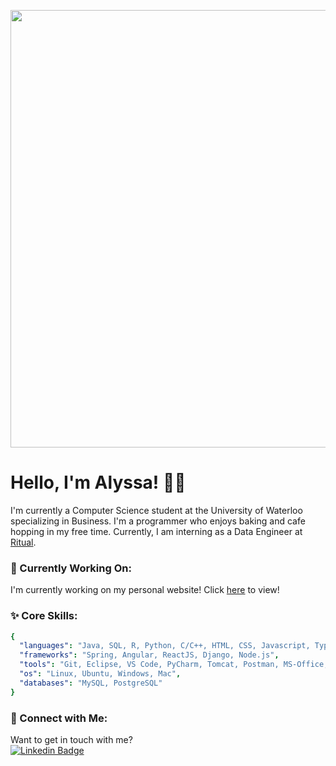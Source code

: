 
<p align="center">
  <img src="https://64.media.tumblr.com/ef7d6711d5725003221f835edf723a31/tumblr_orswviR7Yb1s35qyfo1_1280.gifv" width="700">
</p>
<!-- <img align='right' src="https://media2.giphy.com/media/tITrJUuCDr1bpNjIVi/source.gif" width="300"> -->

# Hello, I'm Alyssa! 👋🏻

I'm currently a Computer Science student at the University of Waterloo specializing in Business. I'm a programmer who enjoys baking and cafe hopping in my free time. Currently, I am interning as a Data Engineer at [Ritual](https://ritual.co/).

### 🌱 Currently Working On:
I'm currently working on my personal website! Click [here](http://www.alyssagao.me/) to view!

### ✨ Core Skills:
<!-- 
- **Languages/Technologies:** Java/JavaEE, SQL, R, Python, C/C++, HTML5, CSS3, JavaScript, TypeScript, REST API
- **Frameworks:** Spring Framework, Spring Data, Spring Boot, Angular 10, ReactJS, Node.js, Django
- **Tools:** Eclipse, Visual Studio Code, Pycharm, Git, Tomcat, Postman, MS-Office, R Studio, Gantt Chart, Maven, Airflow, Figma, Adobe (Photoshop, Illustrator)
- **Operating Systems:** Linux, Windows
- **Databases:** MySQL 8/9, PostgreSQL
-->

``` yaml
{
  "languages": "Java, SQL, R, Python, C/C++, HTML, CSS, Javascript, TypeScript",
  "frameworks": "Spring, Angular, ReactJS, Django, Node.js",
  "tools": "Git, Eclipse, VS Code, PyCharm, Tomcat, Postman, MS-Office, R Studio, Gantt, Maven, Figma, Adobe",
  "os": "Linux, Ubuntu, Windows, Mac",
  "databases": "MySQL, PostgreSQL"
}
```


### 📧 Connect with Me:
Want to get in touch with me?  
[![Linkedin Badge](https://img.shields.io/badge/-LinkedIn-blue?style=flat-square&logo=Linkedin&logoColor=white&link=https://www.linkedin.com/in/alyssa-gao/)](https://www.linkedin.com/in/alyssa-gao/) 



<!--
**alyssagao1120/alyssagao1120** is a ✨ _special_ ✨ repository because its `README.md` (this file) appears on your GitHub profile.

Here are some ideas to get you started:

- 🔭 I’m currently working on ...
- 🌱 I’m currently learning ...
- 👯 I’m looking to collaborate on ...
- 🤔 I’m looking for help with ...
- 💬 Ask me about ...
- 📫 How to reach me: ...
- 😄 Pronouns: ...
- ⚡ Fun fact: ...
-->
